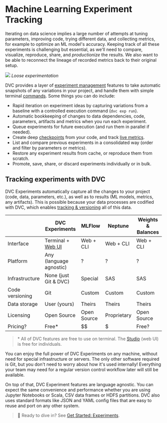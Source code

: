 # Machine Learning Experiment Tracking

Iterating on data science implies a large number of attempts at tuning
parameters, improving code, trying different data, and collecting metrics, for
example to optimize an ML model's accuracy. Keeping track of all these
<abbr>experiments</abbr> is challenging but essential, as we'll need to compare,
visualize, reproduce, share, and _productionize_ the results. We also want to be
able to reconnect the lineage of recorded metrics back to their original setup.

![](/img/natural-experimentation.png) _Loose experimentation_

DVC provides a layer of
[experiment management](/doc/user-guide/experiment-management) features to take
automatic snapshots of any variations in your project, and handle them with
simple terminal [commands](/doc/command-reference/exp). Some things you can do
include:

- Rapid iteration on experiment ideas by capturing variations from a baseline
  with a controlled execution command (`dvc exp run`).
- Automatic bookkeeping of changes to data dependencies, code,
  <abbr>parameters</abbr>, artifacts and <abbr>metrics</abbr> when you run each
  experiment.
- Queue experiments for future execution (and run them in parallel if needed).
- Create deep [checkpoints](/doc/user-guide/experiment-management/checkpoints)
  from your code, and track [live metrics](/doc/dvclive).
- List and compare previous experiments in a consolidated way (order and filter
  by parameters or metrics).
- Restore any experiment results from <abbr>cache</abbr>, or reproduce them from
  scratch.
- Promote, save, share, or discard experiments individually or in bulk.

## Tracking experiments with DVC

DVC Experiments automatically capture all the changes to your project (code,
data, parameters, etc.), as well as to results (ML models, metrics, any
artifacts). This is possible because your data processes are codified with DVC,
which enables
[tracking & versioning](/doc/use-cases/versioning-data-and-model-files) all of
this data.

|                 | DVC Experiments             | MLFlow      | Neptune     | Weights & Balances |
| --------------- | --------------------------- | ----------- | ----------- | ------------------ |
| Interface       | Terminal + [Web UI][studio] | Web + CLI   | Web + CLI   | Web + CLI          |
| Platform        | Any (language agnostic)     | ?           | ?           | ?                  |
| Infrastructure  | None (just Git & DVC)       | Special     | SAS         | SAS                |
| Code versioning | Git                         | Custom      | Custom      | Custom             |
| Data storage    | User (yours)                | Theirs      | Theirs      | Theirs             |
| Licensing       | Open Source                 | Open Source | Proprietary | Open Source        |
| Pricing?        | Free\*                      | $$          | $           | Free?              |

> \* All of DVC features are free to use on terminal. The [Studio] (web UI) is
> free for individuals.

[studio]: https://studio.iterative.ai/

You can enjoy the full power of DVC Experiments on any machine, without need for
special infrastructure or servers. The only other software required is Git, but
you don't need to worry about how it's used internally! Everything your team may
need for a regular version control workflow later will still be available.

On top of that, DVC Experiment features are language agnostic. You can expect
the same convenience and performance whether you are using Jupyter Notebooks or
Scala, CSV data frames or HDFS partitions. DVC also uses standard formats like
JSON and YAML config files that are easy to reuse and port on any other system.

> 📖 Ready to dive in? See [Get Started: Experiments](/doc/start/experiments).
